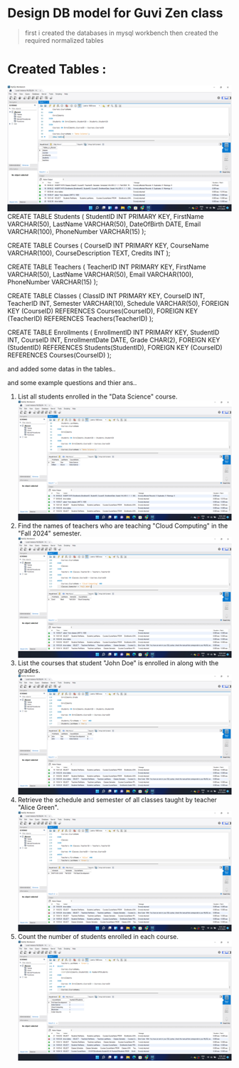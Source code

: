 # Design DB model for Guvi Zen class
>first i created the databases in mysql workbench
>then created the required normalized tables


# Created Tables :
![](images/Screenshot%20(32).png)
CREATE TABLE Students (
    StudentID INT PRIMARY KEY,
    FirstName VARCHAR(50),
    LastName VARCHAR(50),
    DateOfBirth DATE,
    Email VARCHAR(100),
    PhoneNumber VARCHAR(15)
);

CREATE TABLE Courses (
    CourseID INT PRIMARY KEY,
    CourseName VARCHAR(100),
    CourseDescription TEXT,
    Credits INT
);

CREATE TABLE Teachers (
    TeacherID INT PRIMARY KEY,
    FirstName VARCHAR(50),
    LastName VARCHAR(50),
    Email VARCHAR(100),
    PhoneNumber VARCHAR(15)
);

CREATE TABLE Classes (
    ClassID INT PRIMARY KEY,
    CourseID INT,
    TeacherID INT,
    Semester VARCHAR(10),
    Schedule VARCHAR(50),
    FOREIGN KEY (CourseID) REFERENCES Courses(CourseID),
    FOREIGN KEY (TeacherID) REFERENCES Teachers(TeacherID)
);

CREATE TABLE Enrollments (
    EnrollmentID INT PRIMARY KEY,
    StudentID INT,
    CourseID INT,
    EnrollmentDate DATE,
    Grade CHAR(2),
    FOREIGN KEY (StudentID) REFERENCES Students(StudentID),
    FOREIGN KEY (CourseID) REFERENCES Courses(CourseID)
);

and added some datas in the tables..


and some example questions and thier ans..

1. List all students enrolled in the "Data Science" course.
![](images/Screenshot%20(33).png)
2. Find the names of teachers who are teaching "Cloud Computing" in the "Fall 2024" semester.
![](images/Screenshot%20(34).png)
3. List the courses that student "John Doe" is enrolled in along with the grades.
![](images/Screenshot%20(35).png)
4. Retrieve the schedule and semester of all classes taught by teacher "Alice Green".
![](images/Screenshot%20(36).png)
5. Count the number of students enrolled in each course.
![](images/Screenshot%20(37).png)